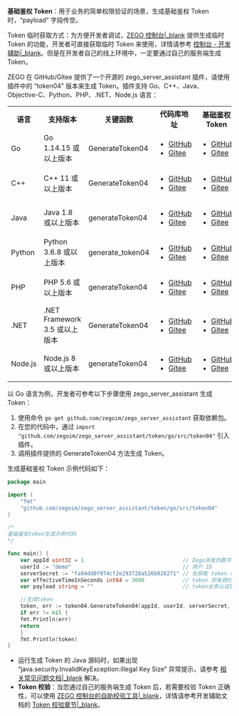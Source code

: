 
**基础鉴权 Token**：用于业务的简单权限验证的场景，生成基础鉴权 Token 时，“payload” 字段传空。


<div class="mk-warning">

Token 临时获取方式：为方便开发者调试，[ZEGO 控制台\|_blank](https://console.zego.im/) 提供生成临时 Token 的功能，开发者可直接获取临时 Token 来使用，详情请参考 [控制台 - 开发辅助\|_blank](#16309)。但是在开发者自己的线上环境中，一定要通过自己的服务端生成 Token。

</div>

ZEGO 在 GitHub/Gitee 提供了一个开源的 zego_server_assistant 插件，请使用插件中的 “token04” 版本来生成 Token。插件支持 Go、C++、Java、Objective-C、Python、PHP、.NET、Node.js 语言：

<table>
  <colgroup>
    <col width="10%">
    <col width="20%">
    <col width="20%">
    <col width="25%">
    <col width="25%">
  </colgroup>
<tbody><tr>
<th>语言</th>
<th>支持版本</th>
<th>关键函数</th>
<th>代码库地址</th>
<th>基础鉴权 Token</th>
</tr>
<tr>
<td>Go</td>
<td>Go 1.14.15 或以上版本</td>
<td>GenerateToken04</td>
<td><ul><li><a target="_blank" href="https://github.com/zegoim/zego_server_assistant/tree/release/github/token/go/src/token04">GitHub</a></li><li><a target="_blank" href="https://gitee.com/zegodev_admin/zego_server_assistant/tree/release/github/token/go/src/token04">Gitee</a></li></ul></td>
<td><ul><li><a target="_blank" href="https://github.com/zegoim/zego_server_assistant/blob/release/github/token/go/sample/token04/sample-base.go">GitHub</a></li><li><a target="_blank" href="https://gitee.com/zegodev_admin/zego_server_assistant/blob/release/github/token/go/sample/token04/sample-base.go">Gitee</a></li></ul></td>
</tr>
<tr>
<td>C++</td>
<td>C++ 11 或以上版本</td>
<td>GenerateToken04</td>
<td><ul><li><a target="_blank" href="https://github.com/zegoim/zego_server_assistant/blob/release/github/token/c%2B%2B/token04">GitHub</a></li><li><a target="_blank" href="https://gitee.com/zegodev_admin/zego_server_assistant/tree/release/github/token/c++/token04">Gitee</a></li></ul></td>
<td><ul><li><a target="_blank" href="https://github.com/zegoim/zego_server_assistant/blob/release/github/token/c%2B%2B/token04/sample/demo/main.cc">GitHub</a></li><li><a target="_blank" href="https://gitee.com/zegodev_admin/zego_server_assistant/blob/release/github/token/c%2B%2B/token04/sample/demo/main.cc">Gitee</a></li></ul></td>
</tr>
<tr>
<td>Java</td>
<td>Java 1.8 或以上版本</td>
<td>generateToken04</td>
<td><ul><li><a target="_blank" href="https://github.com/zegoim/zego_server_assistant/tree/release/github/token/java/token04">GitHub</a></li><li><a target="_blank" href="https://gitee.com/zegodev_admin/zego_server_assistant/tree/release/github/token/java/token04">Gitee</a></li></ul></td>
<td><ul><li><a target="_blank" href="https://github.com/zegoim/zego_server_assistant/blob/release/github/token/java/token04/src/im/zego/serverassistant/sample/Token04SampleBase.java">GitHub</a></li><li><a target="_blank" href="https://gitee.com/zegodev_admin/zego_server_assistant/blob/release/github/token/java/token04/src/im/zego/serverassistant/sample/Token04SampleBase.java">Gitee</a></li></ul></td>
</tr>
<tr>
<td>Python</td>
<td>Python 3.6.8 或以上版本</td>
<td>generate_token04</td>
<td><ul><li><a target="_blank" href="https://github.com/zegoim/zego_server_assistant/tree/release/github/token/python/token04">GitHub</a></li><li><a target="_blank" href="https://gitee.com/zegodev_admin/zego_server_assistant/tree/release/github/token/python/token04">Gitee</a></li></ul></td>
<td><ul><li><a target="_blank" href="https://github.com/zegoim/zego_server_assistant/blob/release/github/token/python/token04/test/base_sample.py">GitHub</a></li><li><a target="_blank" href="https://gitee.com/zegodev_admin/zego_server_assistant/blob/release/github/token/python/token04/test/base_sample.py">Gitee</a></li></ul></td>
</tr>
<tr>
<td>PHP</td>
<td>PHP 5.6 或以上版本</td>
<td>generateToken04</td>
<td><ul><li><a target="_blank" href="https://github.com/zegoim/zego_server_assistant/tree/release/github/token/php/token04">GitHub</a></li><li><a target="_blank" href="https://gitee.com/zegodev_admin/zego_server_assistant/tree/release/github/token/php/token04">Gitee</a></li></ul></td>
<td><ul><li><a target="_blank" href="https://github.com/zegoim/zego_server_assistant_php/blob/main/test/test.php">GitHub</a></li><li><a target="_blank" href="https://gitee.com/zegodev_admin/zego_server_assistant/blob/release/github/token/php/token04/test/test.php">Gitee</a></li></ul></td>
</tr>
<tr>
<td>.NET</td>
<td>.NET Framework 3.5 或以上版本</td>
<td>GenerateToken04</td>
<td><ul><li><a target="_blank" href="https://github.com/zegoim/zego_server_assistant/tree/release/github/token/.net/token04">GitHub</a></li><li><a target="_blank" href="https://gitee.com/zegodev_admin/zego_server_assistant/tree/release/github/token/.net/token04">Gitee</a></li></ul></td>
<td><ul><li><a target="_blank" href="https://github.com/zegoim/zego_server_assistant/blob/feature/token04/token/.net/token04/demo/WindowsFormsApp1/Form1.cs">GitHub</a></li><li><a target="_blank" href="https://gitee.com/zegodev_admin/zego_server_assistant/blob/feature/token04/token/.net/token04/demo/WindowsFormsApp1/Form1.cs">Gitee</a></li></ul></td>
</tr>
<tr>
<td>Node.js</td>
<td>Node.js 8 或以上版本</td>
<td>generateToken04</td>
<td><ul><li><a target="_blank" href="https://github.com/zegoim/zego_server_assistant/tree/release/github/token/nodejs/token04">GitHub</a></li><li><a target="_blank" href="https://gitee.com/zegodev_admin/zego_server_assistant/tree/release/github/token/nodejs/token04">Gitee</a></li></ul></td>
<td><ul><li><a target="_blank" href="https://github.com/zegoim/zego_server_assistant/blob/release/github/token/nodejs/token04/sample/sample-base.js">GitHub</a></li><li><a target="_blank" href="https://gitee.com/zegodev_admin/zego_server_assistant/blob/release/github/token/nodejs/token04/sample/sample-base.js">Gitee</a></li></ul></td>
</tr>
</tbody></table>

以 Go 语言为例，开发者可参考以下步骤使用 zego_server_assistant 生成 Token：

1. 使用命令 `go get github.com/zegoim/zego_server_assistant` 获取依赖包。
2. 在您的代码中，通过 `import "github.com/zegoim/zego_server_assistant/token/go/src/token04"` 引入插件。
3. 调用插件提供的 GenerateToken04 方法生成 Token。

生成基础鉴权 Token 示例代码如下：

```go
package main

import (
    "fmt"
    "github.com/zegoim/zego_server_assistant/token/go/src/token04"
)

/*
基础鉴权token生成示例代码
*/

func main() {
    var appId uint32 = 1                               // Zego派发的数字ID, 各个开发者的唯一标识
    userId := "demo"                                   // 用户 ID
    serverSecret := "fa94dd0f974cf2e293728a526b028271" // 在获取 token 时进行 AES 加密的密钥
    var effectiveTimeInSeconds int64 = 3600            // token 的有效时长，单位：秒
    var payload string = ""                            // token业务认证扩展，基础鉴权token此处填空

    //生成token
    token, err := token04.GenerateToken04(appId, userId, serverSecret, effectiveTimeInSeconds, payload)
    if err != nil {
	fmt.Println(err)
	return
    }
    fmt.Println(token)
}
```

<div class="mk-warning">


- 运行生成 Token 的 Java 源码时，如果出现 “java.security.InvalidKeyException:illegal Key Size” 异常提示，请参考 [相关常见问题文档\|_blank](/faq/java_illegal_key_size_solution?product=ExpressVideo&platform=all) 解决。
- **Token 校验**：当您通过自己的服务端生成 Token 后，若需要校验 Token 正确性，可以使用 [ZEGO 控制台的自助校验工具\|_blank](https://console.zego.im/devAssistance)，详情请参考开发辅助文档的 [Token 校验章节\|_blank](16309#2)。

</div>


























































